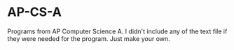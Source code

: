 # AP-CS-A
Programs from AP Computer Science A.
I didn't include any of the text file if they were needed for the program. Just make your own.

